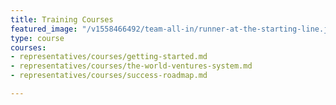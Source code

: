 ```yaml
---
title: Training Courses
featured_image: "/v1558466492/team-all-in/runner-at-the-starting-line.jpg"
type: course
courses:
- representatives/courses/getting-started.md
- representatives/courses/the-world-ventures-system.md
- representatives/courses/success-roadmap.md

---
```

